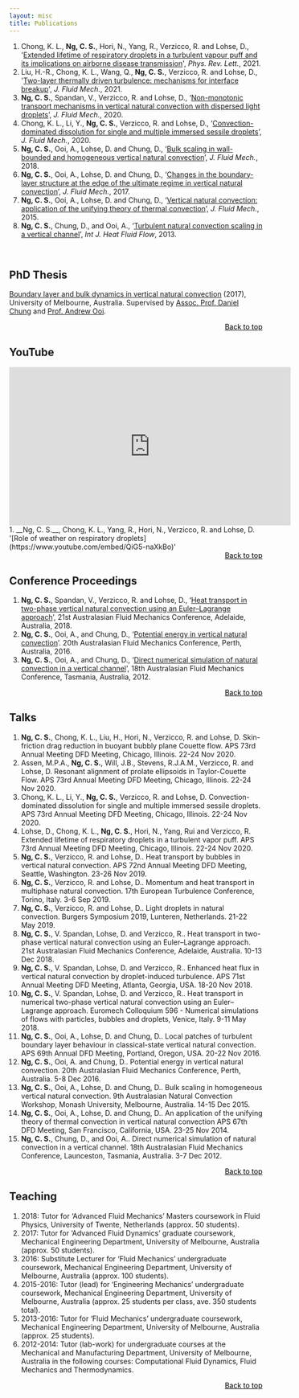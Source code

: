 ```yaml
---
layout: misc
title: Publications
---
```


<a class="anchor" id="anch_top"> </a>

1. Chong, K. L., __Ng, C. S.__, Hori, N., Yang, R., Verzicco, R. and Lohse, D., '[Extended lifetime of respiratory droplets in a turbulent vapour puff and its implications on airborne disease transmission](https://doi.org/10.1103/PhysRevLett.126.034502)', _Phys. Rev. Lett._, 2021.
2. Liu, H.-R., Chong, K. L., Wang, Q., __Ng, C. S.__, Verzicco, R. and Lohse, D., '[Two-layer thermally driven turbulence: mechanisms for interface breakup](https://doi.org/10.1017/jfm.2021.14)', _J. Fluid Mech._, 2021.
2. __Ng, C. S.__, Spandan, V., Verzicco, R. and Lohse, D., 
‘[Non-monotonic transport mechanisms in vertical natural convection with dispersed light droplets](https://doi.org/10.1017/jfm.2020.506)’, _J. Fluid Mech._, 2020.
3. Chong, K. L., Li, Y., __Ng, C. S.__, Verzicco, R. and Lohse, D., ‘[Convection-dominated dissolution for single and multiple immersed sessile droplets](https://doi.org/10.1017/jfm.2020.175)’, _J. Fluid Mech._, 2020.
4. __Ng, C. S.__, Ooi, A., Lohse, D. and Chung, D., ‘[Bulk scaling in wall-bounded and homogeneous vertical natural convection](https://arxiv.org/abs/1806.08341)’, _J. Fluid Mech._, 2018.
5. __Ng, C. S.__, Ooi, A., Lohse, D. and Chung, D., ‘[Changes in the boundary-layer structure at the edge of the ultimate regime in vertical natural convection](https://arxiv.org/abs/1806.08326)’, _J. Fluid Mech._, 2017.
6. __Ng, C. S.__, Ooi, A., Lohse, D. and Chung, D., ‘[Vertical natural convection: application of the unifying theory of thermal convection](https://arxiv.org/abs/1806.07698)’, _J. Fluid Mech._, 2015.
7. __Ng, C. S.__, Chung, D., and Ooi, A., ‘[Turbulent natural convection scaling in a vertical channel](https://doi.org/10.1016/j.ijheatfluidflow.2013.08.011)’, _Int J. Heat Fluid Flow_, 2013.


<br>

## PhD Thesis
[Boundary layer and bulk dynamics in vertical natural convection](https://minerva-access.unimelb.edu.au/handle/11343/197921) (2017), University of Melbourne, Australia. Supervised by [Assoc. Prof. Daniel Chung](https://people.eng.unimelb.edu.au/chungd1/) and [Prof. Andrew Ooi](https://findanexpert.unimelb.edu.au/profile/15528-andrew-ooi).

<div style="text-align: right"> <a style="color:black" href="#anch_top">Back to top</a> </div>

<!-- --- -->

## YouTube
<iframe width="560" height="315" src="https://www.youtube.com/embed/QiG5-naXkBo" frameborder="0" allow="accelerometer; autoplay; clipboard-write; encrypted-media; gyroscope; picture-in-picture" allowfullscreen></iframe>
1. __Ng, C. S.__, Chong, K. L., Yang, R., Hori, N., Verzicco, R. and Lohse, D. '[Role of weather on respiratory droplets](https://www.youtube.com/embed/QiG5-naXkBo)'

<div style="text-align: right"> <a style="color:black" href="#anch_top">Back to top</a> </div>


<!-- --- -->


## Conference Proceedings
1. __Ng, C. S.__, Spandan, V., Verzicco, R. and Lohse, D., ‘[Heat transport in two-phase vertical natural convection using an Euler–Lagrange approach](https://people.eng.unimelb.edu.au/imarusic/proceedings/21/Contribution_520_final.pdf)’, 21st Australasian Fluid Mechanics Conference, Adelaide, Australia, 2018.
2. __Ng, C. S.__, Ooi, A., and Chung, D., ‘[Potential energy in vertical natural convection](https://people.eng.unimelb.edu.au/imarusic/proceedings/20/727%20Paper.pdf)’. 20th Australasian Fluid Mechanics Conference, Perth, Australia, 2016.
3. __Ng, C. S.__, Ooi, A., and Chung, D., ‘[Direct numerical simulation of natural convection in a vertical channel](https://people.eng.unimelb.edu.au/imarusic/proceedings/18/222%20-%20Ng.pdf)’, 18th Australasian Fluid Mechanics Conference, Tasmania, Australia, 2012.

<div style="text-align: right"> <a style="color:black" href="#anch_top">Back to top</a> </div>

<!-- --- -->

## Talks
1. __Ng, C. S.__, Chong, K. L., Liu, H., Hori, N., Verzicco, R. and Lohse, D. Skin-friction drag reduction in buoyant bubbly plane Couette flow. APS 73rd Annual Meeting DFD Meeting, Chicago, Illinois. 22-24 Nov 2020.
2. Assen, M.P.A., __Ng, C. S.__, Will, J.B., Stevens, R.J.A.M., Verzicco, R. and Lohse, D. Resonant alignment of prolate ellipsoids in Taylor-Couette Flow. APS 73rd Annual Meeting DFD Meeting, Chicago, Illinois. 22-24 Nov 2020.
3. Chong, K. L., Li, Y., __Ng, C. S.__, Verzicco, R. and Lohse, D. Convection-dominated dissolution for single and multiple immersed sessile droplets. APS 73rd Annual Meeting DFD Meeting, Chicago, Illinois. 22-24 Nov 2020.
4. Lohse, D., Chong, K. L., __Ng, C. S.__, Hori, N., Yang, Rui and Verzicco, R. Extended lifetime of respiratory droplets in a turbulent vapor puff. APS 73rd Annual Meeting DFD Meeting, Chicago, Illinois. 22-24 Nov 2020.
5. __Ng, C. S.__, Verzicco, R. and Lohse, D.. Heat transport by bubbles in vertical natural convection. APS 72nd Annual Meeting DFD Meeting, Seattle, Washington. 23-26 Nov 2019.
6. __Ng, C. S.__, Verzicco, R. and Lohse, D.. Momentum and heat transport in multiphase natural convection. 17th European Turbulence Conference, Torino, Italy. 3-6 Sep 2019.
7. __Ng, C. S.__, Verzicco, R. and Lohse, D.. Light droplets in natural convection. Burgers Symposium 2019, Lunteren, Netherlands. 21-22 May 2019.
8. __Ng, C. S.__, V. Spandan, Lohse, D. and Verzicco, R.. Heat transport in two-phase vertical natural convection using an Euler–Lagrange approach. 21st Australasian Fluid Mechanics Conference, Adelaide, Australia. 10-13 Dec 2018.
9. __Ng, C. S.__, V. Spandan, Lohse, D. and Verzicco, R.. Enhanced heat flux in vertical natural convection by droplet-induced turbulence. APS 71st Annual Meeting DFD Meeting, Atlanta, Georgia, USA. 18-20 Nov 2018.
10. __Ng, C. S.__, V. Spandan, Lohse, D. and Verzicco, R.. Heat transport in numerical two-phase vertical natural convection using an Euler–Lagrange approach. Euromech Colloquium 596 - Numerical simulations of flows with particles, bubbles and droplets, Venice, Italy. 9-11 May 2018.
11. __Ng, C. S.__, Ooi, A., Lohse, D. and Chung, D.. Local patches of turbulent boundary layer behaviour in classical-state vertical natural convection. APS 69th Annual DFD Meeting, Portland, Oregon, USA. 20-22 Nov 2016.
12. __Ng, C. S.__, Ooi, A. and Chung, D.. Potential energy in vertical natural convection. 20th Australasian Fluid Mechanics Conference, Perth, Australia. 5-8 Dec 2016.
13. __Ng, C. S.__, Ooi, A., Lohse, D. and Chung, D.. Bulk scaling in homogeneous vertical natural convection. 9th Australasian Natural Convection Workshop, Monash University, Melbourne, Australia. 14-15 Dec 2015.
14. __Ng, C. S.__, Ooi, A., Lohse, D. and Chung, D.. An application of the unifying theory of thermal convection in vertical natural convection APS 67th DFD Meeting, San Francisco, California, USA. 23-25 Nov 2014.
15. __Ng, C. S.__, Chung, D., and Ooi, A.. Direct numerical simulation of natural convection in a vertical channel. 18th Australasian Fluid Mechanics Conference, Launceston, Tasmania, Australia. 3-7 Dec 2012.

<div style="text-align: right"> <a style="color:black" href="#anch_top">Back to top</a> </div>

## Teaching

1. 2018: Tutor for ‘Advanced Fluid Mechanics’ Masters coursework in Fluid Physics, University of Twente, Netherlands (approx. 50 students).
2. 2017: Tutor for ‘Advanced Fluid Dynamics’ graduate coursework, Mechanical Engineering Department, University of Melbourne, Australia (approx. 50 students).
3. 2016: Substitute Lecturer for ‘Fluid Mechanics’ undergraduate coursework, Mechanical Engineering Department, University of Melbourne, Australia (approx. 100 students).
4. 2015-2016: Tutor (lead) for ‘Engineering Mechanics’ undergraduate coursework, Mechanical Engineering Department, University of Melbourne, Australia (approx. 25 students per class, ave. 350 students total).
5. 2013-2016: Tutor for ‘Fluid Mechanics’ undergraduate coursework, Mechanical Engineering Department, University of Melbourne, Australia (approx. 25 students).
6. 2012-2014: Tutor (lab-work) for undergraduate courses at the Mechanical and Manufacturing Department, University of Melbourne, Australia in the following courses: Computational Fluid Dynamics, Fluid Mechanics and Thermodynamics. 

<div style="text-align: right"> <a style="color:black" href="#anch_top">Back to top</a> </div>